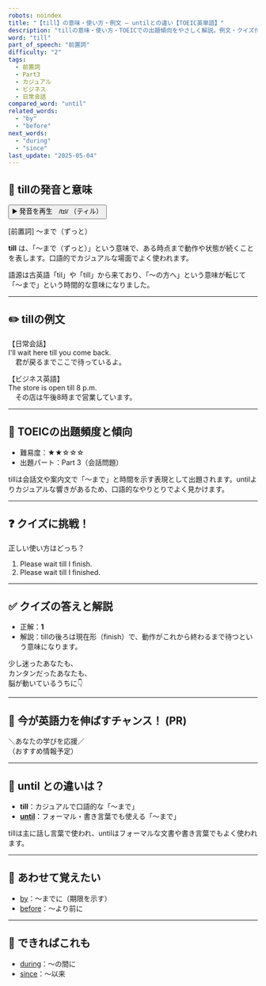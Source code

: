```yaml
---
robots: noindex
title: "【till】の意味・使い方・例文 ― untilとの違い【TOEIC英単語】"
description: "tillの意味・使い方・TOEICでの出題傾向をやさしく解説。例文・クイズ付きでuntilとの違いもわかりやすく学べます。"
word: "till"
part_of_speech: "前置詞"
difficulty: "2"
tags:
  - 前置詞
  - Part3
  - カジュアル
  - ビジネス
  - 日常会話
compared_word: "until"
related_words:
  - "by"
  - "before"
next_words:
  - "during"
  - "since"
last_update: "2025-05-04"
---
```


## 🔰 tillの発音と意味

<button class="play-audio" onclick="playTTS('till')">
  <span class="play-audio-main">
    ▶️ 発音を再生　/tɪl/
  </span>
  <span class="play-audio-sub">
    （ティル）
  </span>
</button>

[前置詞] ～まで（ずっと）

**till** は、「～まで（ずっと）」という意味で、ある時点まで動作や状態が続くことを表します。口語的でカジュアルな場面でよく使われます。

語源は古英語「til」や「till」から来ており、「～の方へ」という意味が転じて「～まで」という時間的な意味になりました。

---

## ✏️ tillの例文

【日常会話】  
I'll wait here till you come back.  
　君が戻るまでここで待っているよ。

【ビジネス英語】  
The store is open till 8 p.m.  
　その店は午後8時まで営業しています。

---

## 🎯 TOEICの出題頻度と傾向

- 難易度：★★☆☆☆
- 出題パート：Part 3（会話問題）

tillは会話文や案内文で「～まで」と時間を示す表現として出題されます。untilよりカジュアルな響きがあるため、口語的なやりとりでよく見かけます。

---

## ❓ クイズに挑戦！

正しい使い方はどっち？

1. Please wait till I finish.  
2. Please wait till I finished.

---

## ✅ クイズの答えと解説

- 正解：**1**
- 解説：tillの後ろは現在形（finish）で、動作がこれから終わるまで待つという意味になります。

少し迷ったあなたも、  
カンタンだったあなたも、  
脳が動いているうちに👇️

---

## 🚀 今が英語力を伸ばすチャンス！ (PR)

<div class="info-center">
＼あなたの学びを応援／<br>  
（おすすめ情報予定）
</div>

---

## 🤔  until との違いは？

- **till**：カジュアルで口語的な「～まで」
- **[until](/word/until)**：フォーマル・書き言葉でも使える「～まで」

tillは主に話し言葉で使われ、untilはフォーマルな文書や書き言葉でもよく使われます。

---

## 🧩 あわせて覚えたい

- [by](/word/by)：～までに（期限を示す）
- [before](/word/before)：～より前に

---

## 📖 できればこれも

- [during](/word/during)：～の間に
- [since](/word/since)：～以来

<!-- cvid: aid42_bid37 -->
